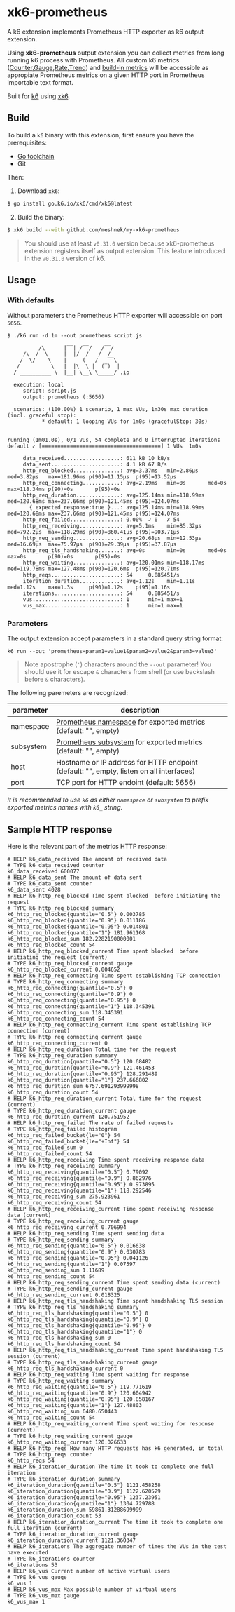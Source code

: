 # xk6-prometheus

A k6 extension implements Prometheus HTTP exporter as k6 output extension.

Using **xk6-prometheus** output extension you can collect metrics from long running k6 process with Prometheus. All custom k6 metrics ([Counter](https://k6.io/docs/javascript-api/k6-metrics/counter/),[Gauge](https://k6.io/docs/javascript-api/k6-metrics/gauge/),[Rate](https://k6.io/docs/javascript-api/k6-metrics/rate/),[Trend](https://k6.io/docs/javascript-api/k6-metrics/trend/)) and [build-in metrics](https://k6.io/docs/using-k6/metrics/#built-in-metrics) will be accessible as appropiate Prometheus metrics on a given HTTP port in Prometheus importable text format. 

Built for [k6](https://go.k6.io/k6) using [xk6](https://github.com/grafana/xk6).

## Build

To build a `k6` binary with this extension, first ensure you have the prerequisites:

- [Go toolchain](https://go101.org/article/go-toolchain.html)
- Git

Then:

1. Download `xk6`:
  ```bash
  $ go install go.k6.io/xk6/cmd/xk6@latest
  ```

2. Build the binary:
  ```bash
  $ xk6 build --with github.com/meshnek/my-xk6-prometheus
  ```

> You should use at least `v0.31.0` version because xk6-prometheus extension registers itself as output extension. This feature introduced in the `v0.31.0` version of k6.

## Usage

### With defaults

Without parameters the Prometheus HTTP exporter will accessible on port `5656`.

```plain
$ ./k6 run -d 1m --out prometheus script.js

          /\      |‾‾| /‾‾/   /‾‾/   
     /\  /  \     |  |/  /   /  /    
    /  \/    \    |     (   /   ‾‾\  
   /          \   |  |\  \ |  (‾)  | 
  / __________ \  |__| \__\ \_____/ .io

  execution: local
     script: script.js
     output: prometheus (:5656)

  scenarios: (100.00%) 1 scenario, 1 max VUs, 1m30s max duration (incl. graceful stop):
           * default: 1 looping VUs for 1m0s (gracefulStop: 30s)


running (1m01.0s), 0/1 VUs, 54 complete and 0 interrupted iterations
default ✓ [======================================] 1 VUs  1m0s

     data_received..................: 611 kB 10 kB/s
     data_sent......................: 4.1 kB 67 B/s
     http_req_blocked...............: avg=3.37ms   min=2.86µs   med=3.82µs   max=181.96ms p(90)=11.15µs  p(95)=13.52µs 
     http_req_connecting............: avg=2.19ms   min=0s       med=0s       max=118.34ms p(90)=0s       p(95)=0s      
     http_req_duration..............: avg=125.14ms min=118.99ms med=120.68ms max=237.66ms p(90)=121.45ms p(95)=124.07ms
       { expected_response:true }...: avg=125.14ms min=118.99ms med=120.68ms max=237.66ms p(90)=121.45ms p(95)=124.07ms
     http_req_failed................: 0.00%  ✓ 0   ✗ 54 
     http_req_receiving.............: avg=5.1ms    min=85.32µs  med=792.2µs  max=118.29ms p(90)=860.41µs p(95)=903.71µs
     http_req_sending...............: avg=20.68µs  min=12.53µs  med=16.69µs  max=75.97µs  p(90)=29.39µs  p(95)=37.87µs 
     http_req_tls_handshaking.......: avg=0s       min=0s       med=0s       max=0s       p(90)=0s       p(95)=0s      
     http_req_waiting...............: avg=120.01ms min=118.17ms med=119.78ms max=127.48ms p(90)=120.6ms  p(95)=120.71ms
     http_reqs......................: 54     0.885451/s
     iteration_duration.............: avg=1.12s    min=1.11s    med=1.12s    max=1.3s     p(90)=1.12s    p(95)=1.16s   
     iterations.....................: 54     0.885451/s
     vus............................: 1      min=1 max=1
     vus_max........................: 1      min=1 max=1
```

### Parameters

The output extension accept parameters in a standard query string format:

```
k6 run --out 'prometheus=param1=value1&param2=value2&param3=value3'
```

> Note apostrophe (`'`) characters around the `--out` parameter! You should use it for escape `&` characters from shell (or use backslash before `&` characters).

The following paremeters are recognized:

parameter | description
----------|------------
namespace | [Prometheus namespace](https://prometheus.io/docs/practices/naming/) for exported metrics (default: "", empty)
subsystem | [Prometheus subsystem](https://prometheus.io/docs/practices/naming/) for exported metrics (default: "", empty)
host      | Hostname or IP address for HTTP endpoint (default: "", empty, listen on all interfaces)
port      | TCP port for HTTP endoint (default: 5656)

*It is recommended to use `k6` as either `namespace` or `subsystem` to prefix exported metrics names with `k6_` string.*

## Sample HTTP response

Here is the relevant part of the metrics HTTP response:

```plain
# HELP k6_data_received The amount of received data
# TYPE k6_data_received counter
k6_data_received 600077
# HELP k6_data_sent The amount of data sent
# TYPE k6_data_sent counter
k6_data_sent 4028
# HELP k6_http_req_blocked Time spent blocked  before initiating the request
# TYPE k6_http_req_blocked summary
k6_http_req_blocked{quantile="0.5"} 0.003785
k6_http_req_blocked{quantile="0.9"} 0.011186
k6_http_req_blocked{quantile="0.95"} 0.014801
k6_http_req_blocked{quantile="1"} 181.961168
k6_http_req_blocked_sum 182.2282190000001
k6_http_req_blocked_count 54
# HELP k6_http_req_blocked_current Time spent blocked  before initiating the request (current)
# TYPE k6_http_req_blocked_current gauge
k6_http_req_blocked_current 0.004652
# HELP k6_http_req_connecting Time spent establishing TCP connection
# TYPE k6_http_req_connecting summary
k6_http_req_connecting{quantile="0.5"} 0
k6_http_req_connecting{quantile="0.9"} 0
k6_http_req_connecting{quantile="0.95"} 0
k6_http_req_connecting{quantile="1"} 118.345391
k6_http_req_connecting_sum 118.345391
k6_http_req_connecting_count 54
# HELP k6_http_req_connecting_current Time spent establishing TCP connection (current)
# TYPE k6_http_req_connecting_current gauge
k6_http_req_connecting_current 0
# HELP k6_http_req_duration Total time for the request
# TYPE k6_http_req_duration summary
k6_http_req_duration{quantile="0.5"} 120.68482
k6_http_req_duration{quantile="0.9"} 121.461453
k6_http_req_duration{quantile="0.95"} 128.291489
k6_http_req_duration{quantile="1"} 237.666802
k6_http_req_duration_sum 6757.691293999998
k6_http_req_duration_count 54
# HELP k6_http_req_duration_current Total time for the request (current)
# TYPE k6_http_req_duration_current gauge
k6_http_req_duration_current 120.751952
# HELP k6_http_req_failed The rate of failed requests
# TYPE k6_http_req_failed histogram
k6_http_req_failed_bucket{le="0"} 54
k6_http_req_failed_bucket{le="+Inf"} 54
k6_http_req_failed_sum 0
k6_http_req_failed_count 54
# HELP k6_http_req_receiving Time spent receiving response data
# TYPE k6_http_req_receiving summary
k6_http_req_receiving{quantile="0.5"} 0.79092
k6_http_req_receiving{quantile="0.9"} 0.862976
k6_http_req_receiving{quantile="0.95"} 0.973895
k6_http_req_receiving{quantile="1"} 118.292546
k6_http_req_receiving_sum 275.923961
k6_http_req_receiving_count 54
# HELP k6_http_req_receiving_current Time spent receiving response data (current)
# TYPE k6_http_req_receiving_current gauge
k6_http_req_receiving_current 0.706994
# HELP k6_http_req_sending Time spent sending data
# TYPE k6_http_req_sending summary
k6_http_req_sending{quantile="0.5"} 0.016638
k6_http_req_sending{quantile="0.9"} 0.030783
k6_http_req_sending{quantile="0.95"} 0.041126
k6_http_req_sending{quantile="1"} 0.07597
k6_http_req_sending_sum 1.11689
k6_http_req_sending_count 54
# HELP k6_http_req_sending_current Time spent sending data (current)
# TYPE k6_http_req_sending_current gauge
k6_http_req_sending_current 0.018325
# HELP k6_http_req_tls_handshaking Time spent handshaking TLS session
# TYPE k6_http_req_tls_handshaking summary
k6_http_req_tls_handshaking{quantile="0.5"} 0
k6_http_req_tls_handshaking{quantile="0.9"} 0
k6_http_req_tls_handshaking{quantile="0.95"} 0
k6_http_req_tls_handshaking{quantile="1"} 0
k6_http_req_tls_handshaking_sum 0
k6_http_req_tls_handshaking_count 54
# HELP k6_http_req_tls_handshaking_current Time spent handshaking TLS session (current)
# TYPE k6_http_req_tls_handshaking_current gauge
k6_http_req_tls_handshaking_current 0
# HELP k6_http_req_waiting Time spent waiting for response
# TYPE k6_http_req_waiting summary
k6_http_req_waiting{quantile="0.5"} 119.771619
k6_http_req_waiting{quantile="0.9"} 120.604942
k6_http_req_waiting{quantile="0.95"} 120.858167
k6_http_req_waiting{quantile="1"} 127.48803
k6_http_req_waiting_sum 6480.650443
k6_http_req_waiting_count 54
# HELP k6_http_req_waiting_current Time spent waiting for response (current)
# TYPE k6_http_req_waiting_current gauge
k6_http_req_waiting_current 120.026633
# HELP k6_http_reqs How many HTTP requests has k6 generated, in total
# TYPE k6_http_reqs counter
k6_http_reqs 54
# HELP k6_iteration_duration The time it took to complete one full iteration
# TYPE k6_iteration_duration summary
k6_iteration_duration{quantile="0.5"} 1121.458258
k6_iteration_duration{quantile="0.9"} 1122.620529
k6_iteration_duration{quantile="0.95"} 1237.23951
k6_iteration_duration{quantile="1"} 1304.729788
k6_iteration_duration_sum 59861.31288699999
k6_iteration_duration_count 53
# HELP k6_iteration_duration_current The time it took to complete one full iteration (current)
# TYPE k6_iteration_duration_current gauge
k6_iteration_duration_current 1121.360347
# HELP k6_iterations The aggregate number of times the VUs in the test have executed
# TYPE k6_iterations counter
k6_iterations 53
# HELP k6_vus Current number of active virtual users
# TYPE k6_vus gauge
k6_vus 1
# HELP k6_vus_max Max possible number of virtual users
# TYPE k6_vus_max gauge
k6_vus_max 1
```
